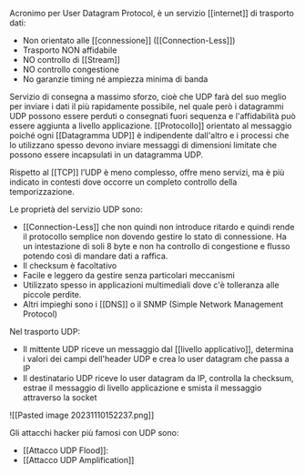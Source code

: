 Acronimo per User Datagram Protocol, è un servizio [[internet]] di trasporto dati:
- Non orientato alle [[connessione]] ([[Connection-Less]])
- Trasporto NON affidabile
- NO controllo di [[Stream]]
- NO controllo congestione
- No garanzie timing né ampiezza minima di banda

Servizio di consegna a massimo sforzo, cioè che UDP farà del suo meglio per inviare i dati il più rapidamente possibile, nel quale però i datagrammi UDP possono essere perduti o consegnati fuori sequenza e l'affidabilità può essere aggiunta a livello applicazione.
[[Protocollo]] orientato al messaggio poiché ogni [[Datagramma UDP]] è indipendente dall'altro e i processi che lo utilizzano spesso devono inviare messaggi di dimensioni limitate che possono essere incapsulati in un datagramma UDP.

Rispetto al [[TCP]] l’UDP è meno complesso, offre meno servizi, ma è più indicato in contesti dove occorre un completo controllo della temporizzazione.

Le proprietà del servizio UDP sono:
- [[Connection-Less]] che non quindi non introduce ritardo e quindi rende il protocollo semplice non dovendo gestire lo stato di connessione. Ha un intestazione di soli 8 byte e non ha controllo di congestione e flusso potendo così di mandare dati a raffica.
- Il checksum è facoltativo
- Facile e leggero da gestire senza particolari meccanismi
- Utilizzato spesso in applicazioni multimediali dove c'è tolleranza alle piccole perdite.
- Altri impieghi sono i [[DNS]] o il SNMP (Simple Network Management Protocol)

Nel trasporto UDP:
- Il mittente UDP riceve un messaggio dal [[livello applicativo]], determina i valori dei campi dell'header UDP e crea lo user datagram che passa a IP
- Il destinatario UDP riceve lo user datagram da IP, controlla la checksum, estrae il messaggio di livello applicazione e smista il messaggio attraverso la socket

![[Pasted image 20231110152237.png]]

Gli attacchi hacker più famosi con UDP sono:
- [[Attacco UDP Flood]]: 
- [[Attacco UDP Amplification]]